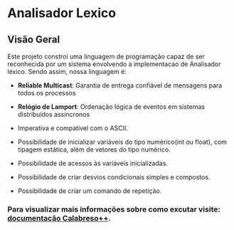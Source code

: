 # Analisador Lexico

## Visão Geral

Este projeto constroi uma linguagem de programação capaz de ser reconhecida por um sistema envolvendo a implementacao de Analisador léxico. Sendo assim, nossa linguagem é:
- **Reliable Multicast**: Garantia de entrega confiável de mensagens para todos os processos
- **Relógio de Lamport**: Ordenação lógica de eventos em sistemas distribuídos assíncronos

- Imperativa e compatível com o ASCII.
- Possibilidade de inicializar variáveis do tipo numérico(int ou float), com tipagem estática, além de vetores do tipo
numérico.
- Possibilidade de acessos às variáveis inicializadas.
- Possibilidade de criar desvios condicionais simples e compostos.
- Possibilidade de criar um comando de repetição.
### Para visualizar mais informações sobre como excutar visite: [documentação Calabreso++](https://carolbalbs.github.io/-REDES-reliable-multicast).

